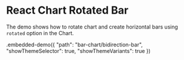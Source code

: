 # React Chart Rotated Bar

The demo shows how to rotate chart and create horizontal bars using `rotated` option in the Chart.

.embedded-demo({ "path": "bar-chart/bidirection-bar", "showThemeSelector": true, "showThemeVariants": true })
